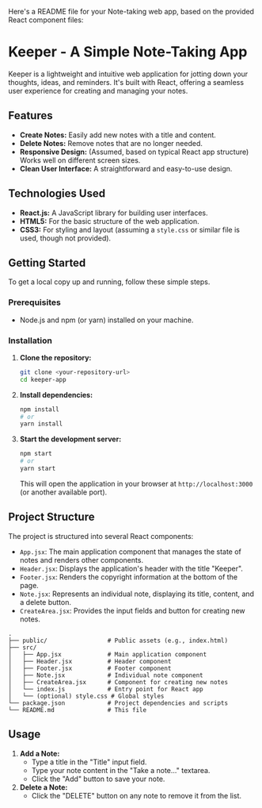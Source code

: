 Here's a README file for your Note-taking web app, based on the provided React component files:

# Keeper - A Simple Note-Taking App

Keeper is a lightweight and intuitive web application for jotting down your thoughts, ideas, and reminders. It's built with React, offering a seamless user experience for creating and managing your notes.

## Features

  * **Create Notes:** Easily add new notes with a title and content.
  * **Delete Notes:** Remove notes that are no longer needed.
  * **Responsive Design:** (Assumed, based on typical React app structure) Works well on different screen sizes.
  * **Clean User Interface:** A straightforward and easy-to-use design.

## Technologies Used

  * **React.js:** A JavaScript library for building user interfaces.
  * **HTML5:** For the basic structure of the web application.
  * **CSS3:** For styling and layout (assuming a `style.css` or similar file is used, though not provided).

## Getting Started

To get a local copy up and running, follow these simple steps.

### Prerequisites

  * Node.js and npm (or yarn) installed on your machine.

### Installation

1.  **Clone the repository:**
    ```bash
    git clone <your-repository-url>
    cd keeper-app
    ```
2.  **Install dependencies:**
    ```bash
    npm install
    # or
    yarn install
    ```
3.  **Start the development server:**
    ```bash
    npm start
    # or
    yarn start
    ```
    This will open the application in your browser at `http://localhost:3000` (or another available port).

## Project Structure

The project is structured into several React components:

  * `App.jsx`: The main application component that manages the state of notes and renders other components.
  * `Header.jsx`: Displays the application's header with the title "Keeper".
  * `Footer.jsx`: Renders the copyright information at the bottom of the page.
  * `Note.jsx`: Represents an individual note, displaying its title, content, and a delete button.
  * `CreateArea.jsx`: Provides the input fields and button for creating new notes.

<!-- end list -->

```
.
├── public/                 # Public assets (e.g., index.html)
├── src/
│   ├── App.jsx             # Main application component
│   ├── Header.jsx          # Header component
│   ├── Footer.jsx          # Footer component
│   ├── Note.jsx            # Individual note component
│   ├── CreateArea.jsx      # Component for creating new notes
│   └── index.js            # Entry point for React app
│   └── (optional) style.css # Global styles
└── package.json            # Project dependencies and scripts
└── README.md               # This file
```

## Usage

1.  **Add a Note:**
      * Type a title in the "Title" input field.
      * Type your note content in the "Take a note..." textarea.
      * Click the "Add" button to save your note.
2.  **Delete a Note:**
      * Click the "DELETE" button on any note to remove it from the list.


